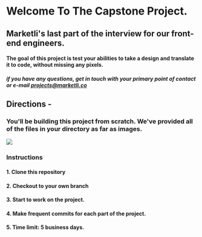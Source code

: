 # Welcome To The Capstone Project.
## Marketli's last part of the interview for our front-end engineers.

#### The goal of this project is test your abilities to take a design and translate it to code, without missing any pixels. 

##### if you have any questions, get in touch with your primary point of contact or e-mail projects@marketli.co

## Directions -
### You'll be building this project from scratch. We've provided all of the files in your directory as far as images. 

![](capstone.png)

### Instructions
#### 1. Clone this repository
#### 2. Checkout to your own branch
#### 3. Start to work on the project.
#### 4. Make frequent commits for each part of the project.
#### 5. Time limit: 5 business days.